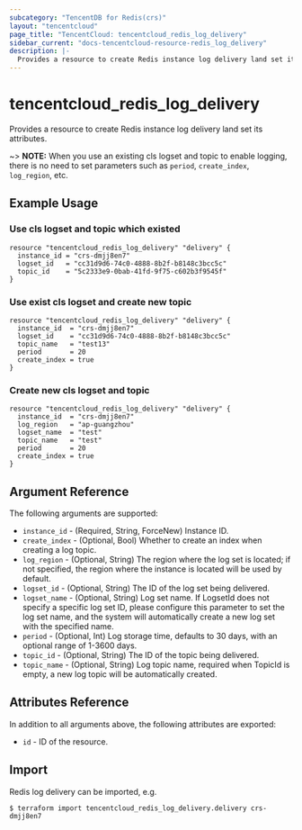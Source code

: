 ```yaml
---
subcategory: "TencentDB for Redis(crs)"
layout: "tencentcloud"
page_title: "TencentCloud: tencentcloud_redis_log_delivery"
sidebar_current: "docs-tencentcloud-resource-redis_log_delivery"
description: |-
  Provides a resource to create Redis instance log delivery land set its attributes.
---
```


# tencentcloud_redis_log_delivery

Provides a resource to create Redis instance log delivery land set its attributes.

~> **NOTE:** When you use an existing cls logset and topic to enable logging, there is no need to set parameters such
as `period`, `create_index`, `log_region`, etc.

## Example Usage

### Use cls logset and topic which existed

```hcl
resource "tencentcloud_redis_log_delivery" "delivery" {
  instance_id = "crs-dmjj8en7"
  logset_id   = "cc31d9d6-74c0-4888-8b2f-b8148c3bcc5c"
  topic_id    = "5c2333e9-0bab-41fd-9f75-c602b3f9545f"
}
```

### Use exist cls logset and create new topic

```hcl
resource "tencentcloud_redis_log_delivery" "delivery" {
  instance_id  = "crs-dmjj8en7"
  logset_id    = "cc31d9d6-74c0-4888-8b2f-b8148c3bcc5c"
  topic_name   = "test13"
  period       = 20
  create_index = true
}
```

### Create new cls logset and topic

```hcl
resource "tencentcloud_redis_log_delivery" "delivery" {
  instance_id  = "crs-dmjj8en7"
  log_region   = "ap-guangzhou"
  logset_name  = "test"
  topic_name   = "test"
  period       = 20
  create_index = true
}
```

## Argument Reference

The following arguments are supported:

* `instance_id` - (Required, String, ForceNew) Instance ID.
* `create_index` - (Optional, Bool) Whether to create an index when creating a log topic.
* `log_region` - (Optional, String) The region where the log set is located; if not specified, the region where the instance is located will be used by default.
* `logset_id` - (Optional, String) The ID of the log set being delivered.
* `logset_name` - (Optional, String) Log set name. If LogsetId does not specify a specific log set ID, please configure this parameter to set the log set name, and the system will automatically create a new log set with the specified name.
* `period` - (Optional, Int) Log storage time, defaults to 30 days, with an optional range of 1-3600 days.
* `topic_id` - (Optional, String) The ID of the topic being delivered.
* `topic_name` - (Optional, String) Log topic name, required when TopicId is empty, a new log topic will be automatically created.

## Attributes Reference

In addition to all arguments above, the following attributes are exported:

* `id` - ID of the resource.



## Import

Redis log delivery can be imported, e.g.

```
$ terraform import tencentcloud_redis_log_delivery.delivery crs-dmjj8en7
```

